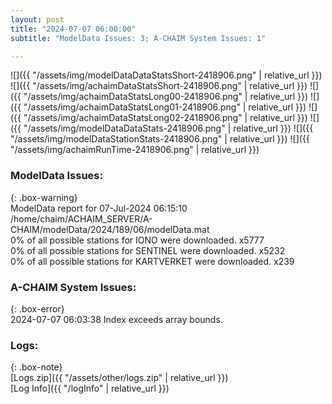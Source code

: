 ```yaml
---
layout: post
title: "2024-07-07 06:00:00"
subtitle: "ModelData Issues: 3; A-CHAIM System Issues: 1"

---
```


![]({{ "/assets/img/modelDataDataStatsShort-2418906.png" | relative_url }})
![]({{ "/assets/img/achaimDataStatsShort-2418906.png" | relative_url }})
![]({{ "/assets/img/achaimDataStatsLong00-2418906.png" | relative_url }})
![]({{ "/assets/img/achaimDataStatsLong01-2418906.png" | relative_url }})
![]({{ "/assets/img/achaimDataStatsLong02-2418906.png" | relative_url }})
![]({{ "/assets/img/modelDataDataStats-2418906.png" | relative_url }})
![]({{ "/assets/img/modelDataStationStats-2418906.png" | relative_url }})
![]({{ "/assets/img/achaimRunTime-2418906.png" | relative_url }})


### ModelData Issues:  
  
{: .box-warning}  
 ModelData report for 07-Jul-2024 06:15:10   
 /home/chaim/ACHAIM_SERVER/A-CHAIM/modelData/2024/189/06/modelData.mat   
 0% of all possible stations for IONO were downloaded. x5777   
 0% of all possible stations for SENTINEL were downloaded. x5232   
 0% of all possible stations for KARTVERKET were downloaded. x239   
  
### A-CHAIM System Issues:  
  
{: .box-error}  
2024-07-07 06:03:38 Index exceeds array bounds.  

### Logs:  
  
{: .box-note}  
[Logs.zip]({{ "/assets/other/logs.zip" | relative_url }})  
[Log Info]({{ "/logInfo" | relative_url }})  
